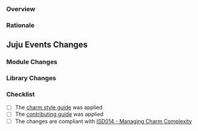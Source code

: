 <!--
Thank you for your interest in and contributing to Synapse Operator!
Please, provide some information about your PR before proceeding.
-->

### Overview

<!-- A high level overview of the change -->

### Rationale

<!-- The reason the change is needed -->

## Juju Events Changes

<!-- Any changes to the juju events being observed (newly added, significantly modified or deleted) -->

### Module Changes

<!-- Any high level changes to modules and why (Service, Observer, helper) -->

### Library Changes

<!-- Any changes to charm libraries -->

### Checklist

- [ ] The [charm style guide](https://juju.is/docs/sdk/styleguide) was applied
- [ ] The [contributing guide](https://github.com/canonical/is-charms-contributing-guide) was applied
- [ ] The changes are compliant with [ISD014 - Managing Charm Complexity](https://discourse.charmhub.io/t/specification-isd014-managing-charm-complexity/11619)

<!-- Explanation for any unchecked items above -->
